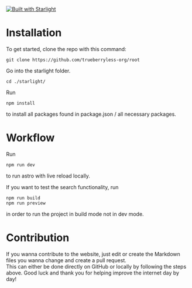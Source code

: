 [![Built with Starlight](https://astro.badg.es/v2/built-with-starlight/medium.svg)](https://starlight.astro.build)

# Installation

To get started, clone the repo with this command:

```
git clone https://github.com/trueberryless-org/root
```

Go into the starlight folder.

```
cd ./starlight/
```

Run

```
npm install
```

to install all packages found in package.json / all necessary packages.

# Workflow

Run

```
npm run dev
```

to run astro with live reload locally.

If you want to test the search functionality, run

```
npm run build
npm run preview
```

in order to run the project in build mode not in dev mode.

# Contribution

If you wanna contribute to the website, just edit or create the Markdown files you wanna change and create a pull request.  
This can either be done directly on GitHub or locally by following the steps above. Good luck and thank you for helping improve the internet day by day!
